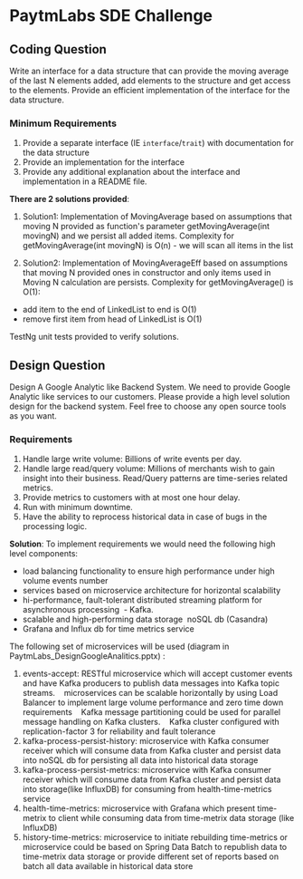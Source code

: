 # PaytmLabs SDE Challenge

## Coding Question

Write an interface for a data structure that can provide the moving average of the last N elements added, add elements to the structure and get access to the elements. Provide an efficient implementation of the interface for the data structure.

### Minimum Requirements

1. Provide a separate interface (IE `interface`/`trait`) with documentation for the data structure
2. Provide an implementation for the interface
3. Provide any additional explanation about the interface and implementation in a README file.


**There are 2 solutions provided**:

1. Solution1:
  Implementation of MovingAverage based on assumptions that moving N  provided as function's parameter getMovingAverage(int movingN) and we persist all added items.
  Complexity for getMovingAverage(int movingN) is O(n) - we will scan all items in the list

2. Solution2:
  Implementation of MovingAverageEff based on assumptions that moving N provided ones in constructor and only items used in Moving N calculation are persists.
  Complexity for getMovingAverage() is O(1):
  - add item to the end of LinkedList to end is O(1)
  - remove first item from head of LinkedList is O(1)

TestNg unit tests provided to verify solutions.


## Design Question

Design A Google Analytic like Backend System.
We need to provide Google Analytic like services to our customers. Please provide a high level solution design for the backend system. Feel free to choose any open source tools as you want.

### Requirements

1. Handle large write volume: Billions of write events per day.
2. Handle large read/query volume: Millions of merchants wish to gain insight into their business. Read/Query patterns are time-series related metrics.
3. Provide metrics to customers with at most one hour delay.
4. Run with minimum downtime.
5. Have the ability to reprocess historical data in case of bugs in the processing logic.


**Solution**:
To implement requirements we would need the following high level components:
- load balancing functionality to ensure high performance under high volume events number
- services based on microservice architecture for horizontal scalability
- hi-performance, fault-tolerant distributed streaming platform for asynchronous processing  - Kafka.
- scalable and high-performing data storage  noSQL db (Casandra) 
- Grafana and Influx db for time metrics service

The following set of microservices will be used (diagram in PaytmLabs_DesignGoogleAnalitics.pptx) : 
1. events-accept: RESTful microservice which will accept customer events and have Kafka producers to publish data messages into Kafka topic streams. 
   microservices can be scalable horizontally by using Load Balancer to implement large volume performance and zero time down requirements 
   Kafka message partitioning could be used for parallel message handling on Kafka clusters.
   Kafka cluster configured with replication-factor 3 for reliability and fault tolerance 
2. kafka-process-persist-history: microservice with Kafka consumer receiver which will consume data from Kafka cluster and persist data into noSQL db for persisting all data into historical data storage
3. kafka-process-persist-metrics: microservice with Kafka consumer receiver which will consume data from Kafka cluster and persist data into storage(like InfluxDB) for consuming from health-time-metrics service
4. health-time-metrics: microservice with Grafana which present time-metrix to client while consuming data from time-metrix data storage (like InfluxDB)
5. history-time-metrics: microservice to initiate rebuilding time-metrics or microservice could be based on Spring Data Batch to republish data to time-metrix data storage or provide different set of reports based on batch all data available in historical data store 
